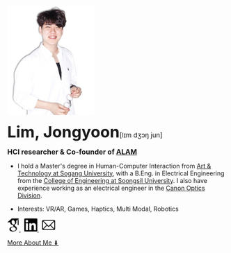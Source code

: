<!-- markdownlint-disable first-line-h1 -->

<img src="images/me2.png" width="200px" alt="LJY"></img><br/>

 <span style="font-size: 36px;"> **Lim, Jongyoon**</span><span style="font-size: 15px;">[lɪm dʒɔŋ jun]</span> 

 <span style="font-size: 16px;">**HCI researcher & Co-founder of [ALAM](http://www.alamvr.com/)**</span>

- I hold a Master's degree in Human-Computer Interaction from <a href=http://creative.sogang.ac.kr>Art & Technology at Sogang University</a>, with a B.Eng. in Electrical Engineering from the <a href=https://eng.ssu.ac.kr>College of Engineering at Soongsil University</a>. I also have experience working as an electrical engineer in the <a href=https://global.canon/en/product/indtech/semicon/>Canon Optics Division</a>.

-  <span style="font-size: 14px;">Interests: VR/AR, Games, Haptics, Multi Modal, Robotics</span>

<a href="https://scholar.google.co.kr/citations?user=5JElU_AAAAAJ&hl=en&oi=sra">
    <img src="icons/GS2.png" alt="GoogleScholar" height="30">
</a>
        &nbsp
<a href="https://www.linkedin.com/in/jongyoon-lim-b28421210/">
    <img src="icons/Linkedin2.png" alt="linkedin" height="30">
</a>
        &nbsp
<a href="mailto:limjy.kor@gmail.com">
    <img src="icons/mailpng.png" alt="mail" height="30">
</a>

[More About Me ⬇](#Paper)

<!-- ![color](#f0f0f0) -->

<!-- ![](/_media/icon.svg) -->
